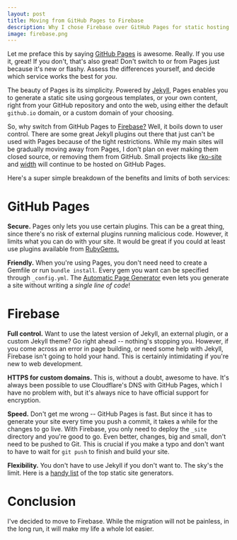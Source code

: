 ```yaml
---
layout: post
title: Moving from GitHub Pages to Firebase
description: Why I chose Firebase over GitHub Pages for static hosting.
image: firebase.png
---
```


Let me preface this by saying [GitHub Pages](https://pages.github.com) is awesome. Really. If you use it, great! If you don't, that's also great! Don't switch to or from Pages just because it's new or flashy. Assess the differences yourself, and decide which service works the best for _you_.

The beauty of Pages is its simplicity. Powered by [Jekyll](https://jekyllrb.com), Pages enables you to generate a static site using gorgeous templates, or your own content, right from your GitHub repository and onto the web, using either the default `github.io` domain, or a custom domain of your choosing.

So, why switch from GitHub Pages to [Firebase?](https://firebase.google.com) Well, it boils down to user control. There are some great Jekyll plugins out there that just can't be used with Pages because of the tight restrictions. While my main sites will be gradually moving away from Pages, I don't plan on ever making them closed source, or removing them from GitHub. Small projects like [rko-site](https://github.com/citrusui/rko-site) and [width](https://github.com/citrusui/width) will continue to be hosted on GitHub Pages.

<!-- break -->

Here's a super simple breakdown of the benefits and limits of both services:

# GitHub Pages

**Secure.** Pages only lets you use certain plugins. This can be a great thing, since there's no risk of external plugins running malicious code. However, it limits what you can do with your site. It would be great if you could at least use plugins available from [RubyGems.](https://rubygems.org)

**Friendly.** When you're using Pages, you don't need need to create a Gemfile or run `bundle install`. Every gem you want can be specified through `_config.yml`. The [Automatic Page Generator](https://help.github.com/articles/creating-pages-with-the-automatic-generator/) even lets you generate a site without writing a _single line of code_!

# Firebase

**Full control.** Want to use the latest version of Jekyll, an external plugin, or a custom Jekyll theme? Go right ahead -- nothing's stopping you. However, if you come across an error in page building, or need some help with Jekyll, Firebase isn't going to hold your hand. This is certainly intimidating if you're new to web development.

**HTTPS for custom domains.** This is, without a doubt, awesome to have. It's always been possible to use Cloudflare's DNS with GitHub Pages, which I have no problem with, but it's always nice to have official support for encryption.

**Speed.** Don't get me wrong -- GitHub Pages is fast. But since it has to generate your site every time you push a commit, it takes a while for the changes to go live. With Firebase, you only need to deploy the `_site` directory and you're good to go. Even better, changes, big and small, don't need to be pushed to Git. This is crucial if you make a typo and don't want to have to wait for `git push` to finish and build your site.

**Flexibility.** You don't have to use Jekyll if you don't want to. The sky's the limit. Here is a [handy list](https://www.staticgen.com) of the top static site generators.

# Conclusion

I've decided to move to Firebase. While the migration will not be painless, in the long run, it will make my life a whole lot easier.

